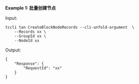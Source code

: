 **Example 1: 批量创建节点**



Input: 

```
tccli tan CreateBlockNodeRecords --cli-unfold-argument  \
    --Records xx \
    --GroupId xx \
    --NodeId xx
```

Output: 
```
{
    "Response": {
        "RequestId": "xx"
    }
}
```

